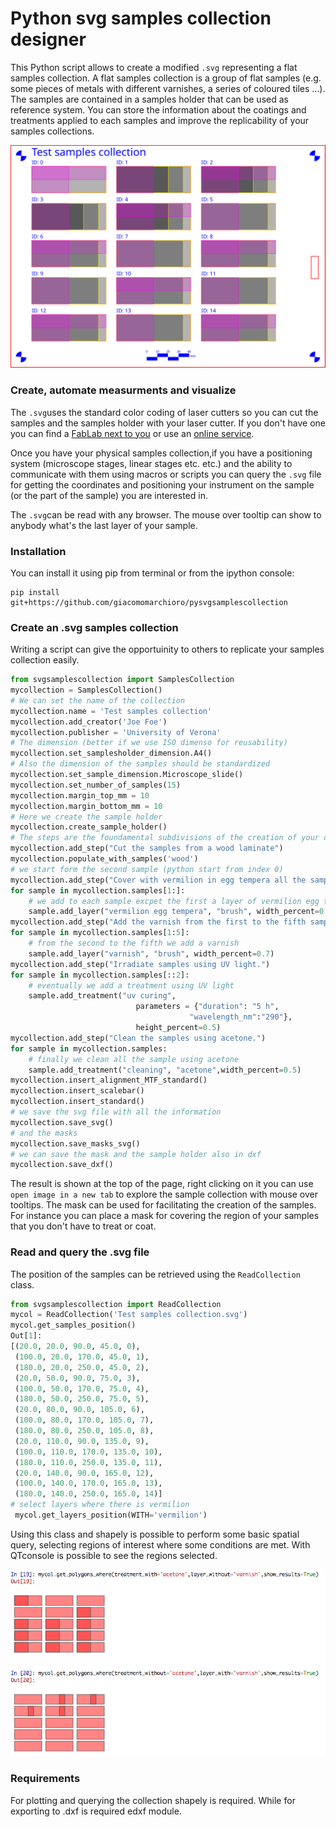 # Python svg samples collection designer

This Python script allows to create a modified `.svg` representing a flat samples collection. A flat samples collection is a group of flat samples (e.g. some pieces of metals with different varnishes, a series of coloured tiles ...). The samples are contained in a samples holder that can be used as reference system. You can store the information about the coatings and treatments applied to each samples and improve the replicability of your samples collections.

<img src="examples/Test samples collection.svg"  width="600">

### Create, automate measurments and visualize
The `.svg`uses the standard color coding of laser cutters so you can cut the samples and the samples holder with your laser cutter. If you don't have one you can find a [FabLab next to you](https://www.google.com/maps/search/fablab/) or use an [online service](https://www.google.com/search?q=online+laser+cutting).

Once you have your physical samples collection,if you have a positioning system (microscope stages, linear stages etc. etc.) and the ability to communicate with them using macros or scripts you can query the `.svg` file for getting the coordinates and positioning your instrument on the sample (or the part of the sample) you are interested in.

The `.svg`can be read with any browser. The mouse over tooltip can show to anybody what's the last layer of your sample.

### Installation
You can install it using pip from terminal or from the ipython console:

    pip install git+https://github.com/giacomomarchioro/pysvgsamplescollection

### Create an .svg samples collection
Writing a script can give the opportuinity to others to replicate your samples collection easily.
```python
from svgsamplescollection import SamplesCollection
mycollection = SamplesCollection()
# We can set the name of the collection
mycollection.name = 'Test samples collection'
mycollection.add_creator('Joe Foe')
mycollection.publisher = 'University of Verona'
# The dimension (better if we use ISO dimenso for reusability)
mycollection.set_samplesholder_dimension.A4()
# Also the dimension of the samples should be standardized
mycollection.set_sample_dimension.Microscope_slide()
mycollection.set_number_of_samples(15)
mycollection.margin_top_mm = 10
mycollection.margin_bottom_mm = 10
# Here we create the sample holder
mycollection.create_sample_holder()
# The steps are the foundamental subdivisions of the creation of your collection
mycollection.add_step("Cut the samples from a wood laminate")
mycollection.populate_with_samples('wood')
# we start form the second sample (python start from index 0)
mycollection.add_step("Cover with vermilion in egg tempera all the samples except one.")
for sample in mycollection.samples[1:]:
    # we add to each sample excpet the first a layer of vermilion egg tempera
    sample.add_layer("vermilion egg tempera", "brush", width_percent=0.9)
mycollection.add_step("Add the varnish from the first to the fifth sample")
for sample in mycollection.samples[1:5]:
    # from the second to the fifth we add a varnish
    sample.add_layer("varnish", "brush", width_percent=0.7)
mycollection.add_step("Irradiate samples using UV light.")
for sample in mycollection.samples[::2]:
    # eventually we add a treatment using UV light 
    sample.add_treatment("uv curing", 
                            parameters = {"duration": "5 h",
                                        "wavelength_nm":"290"},
                            height_percent=0.5)
mycollection.add_step("Clean the samples using acetone.")
for sample in mycollection.samples:
    # finally we clean all the sample using acetone
    sample.add_treatment("cleaning", "acetone",width_percent=0.5)
mycollection.insert_alignment_MTF_standard()
mycollection.insert_scalebar()
mycollection.insert_standard()
# we save the svg file with all the information
mycollection.save_svg()
# and the masks
mycollection.save_masks_svg()
# we can save the mask and the sample holder also in dxf
mycollection.save_dxf()
```
The result is shown at the top of the page, right clicking on it you can use `open image in a new tab` to explore the sample collection with mouse over tooltips. The mask can be used for facilitating the creation of the samples. For instance you can place a mask for covering the region of your samples that you don't have to treat or coat. 

### Read and query the .svg file
The position of the samples can be retrieved using the `ReadCollection` class.
```python
from svgsamplescollection import ReadCollection
mycol = ReadCollection('Test samples collection.svg')
mycol.get_samples_position()
Out[1]: 
[(20.0, 20.0, 90.0, 45.0, 0),
 (100.0, 20.0, 170.0, 45.0, 1),
 (180.0, 20.0, 250.0, 45.0, 2),
 (20.0, 50.0, 90.0, 75.0, 3),
 (100.0, 50.0, 170.0, 75.0, 4),
 (180.0, 50.0, 250.0, 75.0, 5),
 (20.0, 80.0, 90.0, 105.0, 6),
 (100.0, 80.0, 170.0, 105.0, 7),
 (180.0, 80.0, 250.0, 105.0, 8),
 (20.0, 110.0, 90.0, 135.0, 9),
 (100.0, 110.0, 170.0, 135.0, 10),
 (180.0, 110.0, 250.0, 135.0, 11),
 (20.0, 140.0, 90.0, 165.0, 12),
 (100.0, 140.0, 170.0, 165.0, 13),
 (180.0, 140.0, 250.0, 165.0, 14)]
# select layers where there is vermilion
 mycol.get_layers_position(WITH='vermilion')
```

Using this class and shapely  is possible to perform some basic spatial query, selecting regions of interest where some conditions are met. With QTconsole is possible to see the regions selected.

<img src="examples/spatialquery.png"  width="600">

### Requirements

For plotting and querying the collection shapely is required. While for exporting to .dxf is required edxf module.




